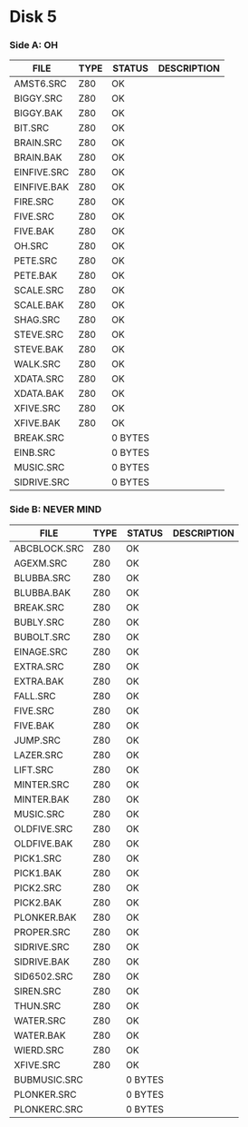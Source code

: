 # Disk 5

### Side A: OH

| FILE         | TYPE | STATUS   | DESCRIPTION |
|--------------|------|----------|---|
| AMST6.SRC    | Z80  | OK       | 
| BIGGY.SRC    | Z80  | OK       | 
| BIGGY.BAK    | Z80  | OK       | 
| BIT.SRC      | Z80  | OK       | 
| BRAIN.SRC    | Z80  | OK       | 
| BRAIN.BAK    | Z80  | OK       | 
| EINFIVE.SRC  | Z80  | OK       | 
| EINFIVE.BAK  | Z80  | OK       | 
| FIRE.SRC     | Z80  | OK       | 
| FIVE.SRC     | Z80  | OK       | 
| FIVE.BAK     | Z80  | OK       | 
| OH.SRC       | Z80  | OK       | 
| PETE.SRC     | Z80  | OK       | 
| PETE.BAK     | Z80  | OK       | 
| SCALE.SRC    | Z80  | OK       | 
| SCALE.BAK    | Z80  | OK       | 
| SHAG.SRC     | Z80  | OK       | 
| STEVE.SRC    | Z80  | OK       | 
| STEVE.BAK    | Z80  | OK       | 
| WALK.SRC     | Z80  | OK       | 
| XDATA.SRC    | Z80  | OK       | 
| XDATA.BAK    | Z80  | OK       | 
| XFIVE.SRC    | Z80  | OK       | 
| XFIVE.BAK    | Z80  | OK       | 
| BREAK.SRC    |      | 0 BYTES  |
| EINB.SRC     |      | 0 BYTES  |
| MUSIC.SRC    |      | 0 BYTES  |
| SIDRIVE.SRC  |      | 0 BYTES  |

### Side B: NEVER MIND

| FILE         | TYPE | STATUS   | DESCRIPTION |
|--------------|------|----------|---|
| ABCBLOCK.SRC | Z80  | OK       |
| AGEXM.SRC    | Z80  | OK       |
| BLUBBA.SRC   | Z80  | OK       |
| BLUBBA.BAK   | Z80  | OK       |
| BREAK.SRC    | Z80  | OK       |
| BUBLY.SRC    | Z80  | OK       |
| BUBOLT.SRC   | Z80  | OK       |
| EINAGE.SRC   | Z80  | OK       |
| EXTRA.SRC    | Z80  | OK       |
| EXTRA.BAK    | Z80  | OK       |
| FALL.SRC     | Z80  | OK       |
| FIVE.SRC     | Z80  | OK       |
| FIVE.BAK     | Z80  | OK       |
| JUMP.SRC     | Z80  | OK       |
| LAZER.SRC    | Z80  | OK       |
| LIFT.SRC     | Z80  | OK       |
| MINTER.SRC   | Z80  | OK       |
| MINTER.BAK   | Z80  | OK       |
| MUSIC.SRC    | Z80  | OK       |
| OLDFIVE.SRC  | Z80  | OK       |
| OLDFIVE.BAK  | Z80  | OK       |
| PICK1.SRC    | Z80  | OK       |
| PICK1.BAK    | Z80  | OK       |
| PICK2.SRC    | Z80  | OK       |
| PICK2.BAK    | Z80  | OK       |
| PLONKER.BAK  | Z80  | OK       |
| PROPER.SRC   | Z80  | OK       |
| SIDRIVE.SRC  | Z80  | OK       |
| SIDRIVE.BAK  | Z80  | OK       |
| SID6502.SRC  | Z80  | OK       |
| SIREN.SRC    | Z80  | OK       |
| THUN.SRC     | Z80  | OK       |
| WATER.SRC    | Z80  | OK       |
| WATER.BAK    | Z80  | OK       |
| WIERD.SRC    | Z80  | OK       |
| XFIVE.SRC    | Z80  | OK       |
| BUBMUSIC.SRC |      | 0 BYTES  |
| PLONKER.SRC  |      | 0 BYTES  |
| PLONKERC.SRC |      | 0 BYTES  |
